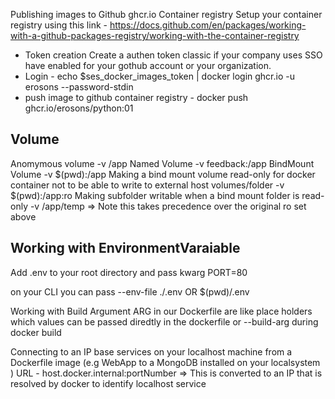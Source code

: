 Publishing images to Github ghcr.io Container registry
    Setup your container registry using this link
      - https://docs.github.com/en/packages/working-with-a-github-packages-registry/working-with-the-container-registry
- Token creation
     Create a authen token classic if your company uses SSO have enabled for your gothub account or your organization.
- Login 
      - echo $ses_docker_images_token | docker login ghcr.io -u erosons --password-stdin
- push image to github container registry
      - docker push ghcr.io/erosons/python:01

## Volume

  Anomymous volume
    -v /app
  Named Volume
      -v feedback:/app
  BindMount Volume
      -v $(pwd):/app
  Making a bind mount volume read-only for docker container  not to be able to write to external host volumes/folder
    -v $(pwd):/app:ro
  Making subfolder writable when a bind mount folder is read-only
    -v /app/temp   => Note this takes precedence over the original ro set above

## Working with EnvironmentVaraiable

  Add .env to your root directory and pass kwarg
  PORT=80

  on your CLI you can pass --env-file ./.env OR $(pwd)/.env

Working with Build Argument
  ARG in our Dockerfile are like place holders which values can be passed diredtly in the dockerfile or --build-arg during docker build 

Connecting to an IP base services on your localhost machine from a Dockerfile image (e.g  WebApp to a MongoDB installed on your localsystem )
 URL - host.docker.internal:portNumber => This is converted to an IP that is resolved by docker to identify localhost service